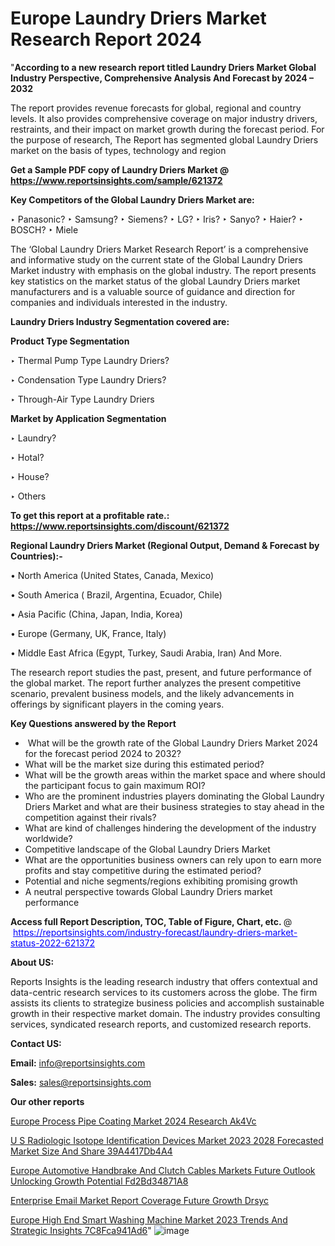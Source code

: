 # Europe Laundry Driers Market Research Report 2024

"<strong>According to a new research report titled Laundry Driers Market Global Industry Perspective, Comprehensive Analysis And Forecast by 2024 – 2032</strong>

The report provides revenue forecasts for global, regional and country levels. It also provides comprehensive coverage on major industry drivers, restraints, and their impact on market growth during the forecast period. For the purpose of research, The Report has segmented global Laundry Driers market on the basis of types, technology and region

<strong>Get a Sample PDF copy of Laundry Driers Market </strong><strong>@<a href=https://www.reportsinsights.com/sample/621372 style=color:#0000ff;> https://www.reportsinsights.com/sample/621372</a></strong></font>

<strong>Key Competitors of the Global Laundry Driers Market are:</strong>

‣ Panasonic?
‣ Samsung?
‣ Siemens?
‣ LG?
‣ Iris?
‣ Sanyo?
‣ Haier?
‣ BOSCH?
‣ Miele

The ‘Global Laundry Driers Market Research Report’ is a comprehensive and informative study on the current state of the Global Laundry Driers Market industry with emphasis on the global industry. The report presents key statistics on the market status of the global Laundry Driers market manufacturers and is a valuable source of guidance and direction for companies and individuals interested in the industry.

<strong>Laundry Driers Industry Segmentation covered are:</strong>

<strong>Product Type Segmentation</strong>

‣    Thermal Pump Type Laundry Driers?

‣ Condensation Type Laundry Driers?

‣ Through-Air Type Laundry Driers

<strong>Market by Application Segmentation</strong>

‣   Laundry?

‣ Hotal?

‣ House?

‣ Others

<strong>To get this report at a profitable rate.: <a href=https://www.reportsinsights.com/discount/621372 style=color:#0000ff;>https://www.reportsinsights.com/discount/621372</a></strong></font>

<strong>Regional Laundry Driers Market (Regional Output, Demand &amp; Forecast by Countries):-</strong>

• North America (United States, Canada, Mexico)

• South America ( Brazil, Argentina, Ecuador, Chile)

• Asia Pacific (China, Japan, India, Korea)

• Europe (Germany, UK, France, Italy)

• Middle East Africa (Egypt, Turkey, Saudi Arabia, Iran) And More.

The research report studies the past, present, and future performance of the global market. The report further analyzes the present competitive scenario, prevalent business models, and the likely advancements in offerings by significant players in the coming years.

<strong>Key Questions answered by the Report</strong>
<ul>
  <li> What will be the growth rate of the Global Laundry Driers Market 2024 for the forecast period 2024 to 2032?</li>
  <li>What will be the market size during this estimated period?</li>
  <li>What will be the growth areas within the market space and where should the participant focus to gain maximum ROI?</li>
  <li>Who are the prominent industries players dominating the Global Laundry Driers Market and what are their business strategies to stay ahead in the competition against their rivals?</li>
  <li>What are kind of challenges hindering the development of the industry worldwide?</li>
  <li>Competitive landscape of the Global Laundry Driers Market</li>
  <li>What are the opportunities business owners can rely upon to earn more profits and stay competitive during the estimated period?</li>
  <li>Potential and niche segments/regions exhibiting promising growth</li>
  <li>A neutral perspective towards Global Laundry Driers market performance</li>
</ul>
<strong>Access full Report Description, TOC, Table of Figure, Chart, etc. </strong>@  <a href=https://reportsinsights.com/industry-forecast/laundry-driers-market-status-2022-621372 style=color:#0000ff;>https://reportsinsights.com/industry-forecast/laundry-driers-market-status-2022-621372</a></font>

<strong><strong>About US</strong>:</strong>

Reports Insights is the leading research industry that offers contextual and data-centric research services to its customers across the globe. The firm assists its clients to strategize business policies and accomplish sustainable growth in their respective market domain. The industry provides consulting services, syndicated research reports, and customized research reports.

<strong>Contact US:</strong>

<p class=""""><b>Email:</b> <a href=mailto:info@reportsinsights.com>info@reportsinsights.com</a></p>
<p class=""""><b>Sales:</b> <a href=mailto:sales@reportsinsights.com>sales@reportsinsights.com</a></p>

<strong>Our other reports</strong>

<a href=https://www.linkedin.com/pulse/europe-process-pipe-coating-market-2024-research-ak4vc/>Europe Process Pipe Coating Market 2024 Research Ak4Vc</a>

<a href=https://medium.com/@sakshi.reportsinsights/u-s-radiologic-isotope-identification-devices-market-2023-2028-forecasted-market-size-and-share-39a4417db4a4>U S Radiologic Isotope Identification Devices Market 2023 2028 Forecasted Market Size And Share 39A4417Db4A4</a>

<a href=https://medium.com/@amanmandal1286/europe-automotive-handbrake-and-clutch-cables-markets-future-outlook-unlocking-growth-potential-fd2bd34871a8>Europe Automotive Handbrake And Clutch Cables Markets Future Outlook Unlocking Growth Potential Fd2Bd34871A8</a>

<a href=https://www.linkedin.com/pulse/enterprise-email-market-report-coverage-future-growth-drsyc/>Enterprise Email Market Report Coverage Future Growth Drsyc</a>

<a href=https://medium.com/@shreyaw909/europe-high-end-smart-washing-machine-market-2023-trends-and-strategic-insights-7c8fca941ad6>Europe High End Smart Washing Machine Market 2023 Trends And Strategic Insights 7C8Fca941Ad6</a>"
![image](https://github.com/Reportsinsights123/RIgrowth/assets/158415881/28970113-58af-4e34-bdd0-eeef60e6beae)
